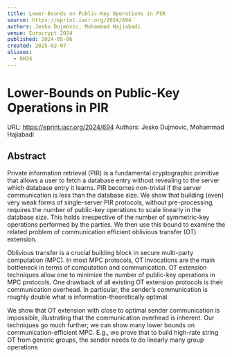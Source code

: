 ```yaml
---
title: Lower-Bounds on Public-Key Operations in PIR
source: https://eprint.iacr.org/2024/694
authors: Jesko Dujmovic, Mohammad Hajiabadi
venue: Eurocrypt 2024
published: 2024-05-06
created: 2025-02-07
aliases:
  - DH24
---
```

# Lower-Bounds on Public-Key Operations in PIR
URL: https://eprint.iacr.org/2024/694
Authors: Jesko Dujmovic, Mohammad Hajiabadi

## Abstract
Private information retrieval (PIR) is a fundamental cryptographic primitive that allows a user to fetch a database entry without revealing to the server which database entry it learns. PIR becomes non-trivial if the server communication is less than the database size. We show that building (even) very weak forms of single-server PIR protocols, without pre-processing, requires the number of public-key operations to scale linearly in the database size. This holds irrespective of the number of symmetric-key operations performed by the parties.
We then use this bound to examine the related problem of communication efficient oblivious transfer (OT) extension.

Oblivious transfer is a crucial building block in secure multi-party computation (MPC). In most MPC protocols, OT invocations are the main bottleneck in terms of computation and communication. OT extension techniques allow one to minimize the number of public-key operations in MPC protocols. One drawback of all existing OT extension protocols is their communication overhead. In particular, the sender’s communication is roughly double what is information-theoretically optimal.

We show that OT extension with close to optimal sender communication is impossible, illustrating that the communication overhead is inherent. Our techniques go much further; we can show many lower bounds on communication-efficient MPC. E.g., we prove that to build high-rate string OT from generic groups, the sender needs to do linearly many group operations